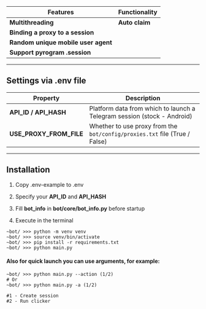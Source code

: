 | Features                            | Functionality  |   
|-------------------------------------|----------------|
| **Multithreading**                  | **Auto claim** |
| **Binding a proxy to a session**    |                |
| **Random unique mobile user agent** |                |
| **Support pyrogram .session**       |                |
---
## Settings via .env file
| Property                 | Description                                                                           |
|--------------------------|---------------------------------------------------------------------------------------|
| **API_ID / API_HASH**    | Platform data from which to launch a Telegram session (stock - Android)               |
| **USE_PROXY_FROM_FILE**  | Whether to use proxy from the `bot/config/proxies.txt` file (True / False)            |
---
## Installation 

1. Copy .env-example to .env
2. Specify your **API_ID** and **API_HASH**
3. Fill **bot_info** in **bot/core/bot_info.py** before startup

4. Execute in the terminal
```shell
~bot/ >>> python -m venv venv
~bot/ >>> source venv/bin/activate
~bot/ >>> pip install -r requirements.txt
~bot/ >>> python main.py
```

#### Also for quick launch you can use arguments, for example:
```shell
~bot/ >>> python main.py --action (1/2)
# Or
~bot/ >>> python main.py -a (1/2)

#1 - Create session
#2 - Run clicker
```
